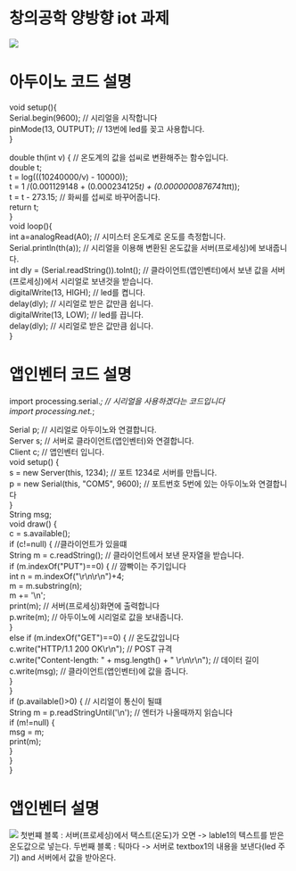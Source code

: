 # 창의공학 양방향 iot 과제


<img src="https://user-images.githubusercontent.com/61526925/204763893-f2a8641a-3b45-47da-be86-6a52e59cba0c.gif">

# 아두이노 코드 설명
void setup(){  
  Serial.begin(9600); // 시리얼을 시작합니다  
  pinMode(13, OUTPUT); // 13번에 led를 꽂고 사용합니다.  
}  
  
  
double th(int v) { // 온도계의 값을 섭씨로 변환해주는 함수입니다.  
  double t;  
  t = log(((10240000/v) - 10000));  
  t = 1 /(0.001129148 + (0.000234125*t) + (0.0000000876741*t*t*t));  
  t = t - 273.15; // 화씨를 섭씨로 바꾸어줍니다.  
  return t;  
}  
void loop(){  
  int a=analogRead(A0); // 시미스터 온도계로 온도를 측정합니다.  
  Serial.println(th(a)); // 시리얼을 이용해 변환된 온도값을 서버(프로세싱)에 보내줍니다.  
  int dly = (Serial.readString()).toInt(); // 클라이언트(앱인벤터)에서 보낸 값을 서버(프로세싱)에서 시리얼로 보낸것을 받습니다.  
  digitalWrite(13, HIGH); // led를 켭니다.  
  delay(dly); // 시리얼로 받은 값만큼 쉽니다.  
  digitalWrite(13, LOW); // led를 끕니다.  
  delay(dly); // 시리얼로 받은 값만큼 쉽니다.  
}  
  
# 앱인벤터 코드 설명
import processing.serial.*; // 시리얼을 사용하겠다는 코드입니다  
import processing.net.*;  
  
Serial p; // 시리얼로 아두이노와 연결합니다.  
Server s; // 서버로 클라이언트(앱인벤터)와 연결합니다.  
Client c; // 앱인벤터 입니다.  
void setup() {  
  s = new Server(this, 1234); // 포트 1234로 서버를 만듭니다.  
  p = new Serial(this, "COM5", 9600); // 포트번호 5번에 있는 아두이노와 연결합니다  
}  
String msg;  
void draw() {  
  c = s.available();   
  if (c!=null) { //클라이언트가 있을떄  
    String m = c.readString(); // 클라이언트에서 보낸 문자열을 받습니다.  
    if (m.indexOf("PUT")==0) { // 깜빡이는 주기입니다  
      int n = m.indexOf("\r\n\r\n")+4;  
      m = m.substring(n);  
      m += '\n';  
      print(m); // 서버(프로세싱)화면에 출력합니다  
      p.write(m); // 아두이노에 시리얼로 값을 보내줍니다.  
    }  
    else if (m.indexOf("GET")==0) { // 온도값입니다  
      c.write("HTTP/1.1 200 OK\r\n"); // POST 규격  
      c.write("Content-length: " + msg.length() + " \r\n\r\n"); // 데이터 길이  
      c.write(msg); // 클라이언트(앱인벤터)에 값을 줍니다.  
    }  
  }  
  if (p.available()>0) { // 시리얼이 통신이 될떄  
    String m = p.readStringUntil('\n'); // 엔터가 나올때까지 읽습니다  
    if (m!=null) {  
      msg = m;   
      print(m);  
    }  
  }  
}  
  
# 앱인벤터 설명  

<img src="https://user-images.githubusercontent.com/61526925/204814472-9455fee6-27e3-47a3-bcf7-1ae5ed8c8f33.png">
첫번쨰 블록 : 서버(프로세싱)에서 택스트(온도)가 오면 -> lable1의 텍스트를 받은 온도값으로 넣는다.      
두번째 블록 : 틱마다 -> 서버로 textbox1의 내용을 보낸다(led 주기) and 서버에서 값을 받아온다.
